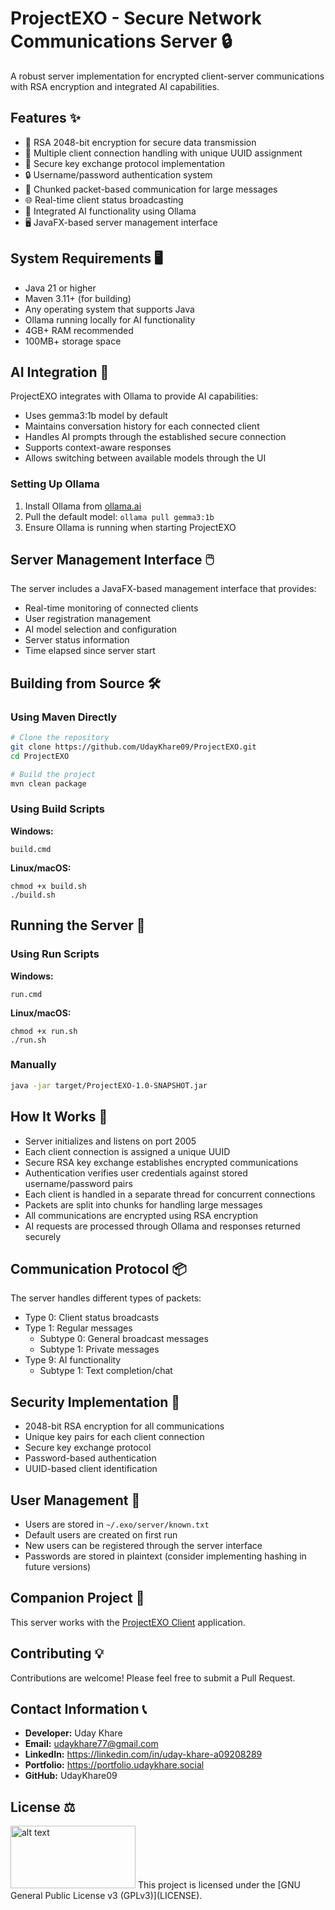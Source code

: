 
# ProjectEXO - Secure Network Communications Server 🔒

A robust server implementation for encrypted client-server communications with RSA encryption and integrated AI capabilities.

## Features ✨

- 🔐 RSA 2048-bit encryption for secure data transmission
- 👥 Multiple client connection handling with unique UUID assignment
- 🔑 Secure key exchange protocol implementation
- 🔒 Username/password authentication system
- 📡 Chunked packet-based communication for large messages
- 🌐 Real-time client status broadcasting
- 🤖 Integrated AI functionality using Ollama
- 🖥️ JavaFX-based server management interface

## System Requirements 🖥️

- Java 21 or higher
- Maven 3.11+ (for building)
- Any operating system that supports Java
- Ollama running locally for AI functionality
- 4GB+ RAM recommended
- 100MB+ storage space

## AI Integration 🧠

ProjectEXO integrates with Ollama to provide AI capabilities:

- Uses gemma3:1b model by default
- Maintains conversation history for each connected client
- Handles AI prompts through the established secure connection
- Supports context-aware responses
- Allows switching between available models through the UI

### Setting Up Ollama

1. Install Ollama from [ollama.ai](https://ollama.ai)
2. Pull the default model: `ollama pull gemma3:1b`
3. Ensure Ollama is running when starting ProjectEXO

## Server Management Interface 🖱️

The server includes a JavaFX-based management interface that provides:

- Real-time monitoring of connected clients
- User registration management
- AI model selection and configuration
- Server status information
- Time elapsed since server start

## Building from Source 🛠️

### Using Maven Directly

```bash
# Clone the repository
git clone https://github.com/UdayKhare09/ProjectEXO.git
cd ProjectEXO

# Build the project
mvn clean package
```

### Using Build Scripts

**Windows:**
```
build.cmd
```

**Linux/macOS:**
```
chmod +x build.sh
./build.sh
```

## Running the Server 🚀

### Using Run Scripts

**Windows:**
```
run.cmd
```

**Linux/macOS:**
```
chmod +x run.sh
./run.sh
```

### Manually

```bash
java -jar target/ProjectEXO-1.0-SNAPSHOT.jar
```

## How It Works 🧩

- Server initializes and listens on port 2005
- Each client connection is assigned a unique UUID
- Secure RSA key exchange establishes encrypted communications
- Authentication verifies user credentials against stored username/password pairs
- Each client is handled in a separate thread for concurrent connections
- Packets are split into chunks for handling large messages
- All communications are encrypted using RSA encryption
- AI requests are processed through Ollama and responses returned securely

## Communication Protocol 📦

The server handles different types of packets:
- Type 0: Client status broadcasts
- Type 1: Regular messages
  - Subtype 0: General broadcast messages
  - Subtype 1: Private messages
- Type 9: AI functionality
  - Subtype 1: Text completion/chat

## Security Implementation 🔐

- 2048-bit RSA encryption for all communications
- Unique key pairs for each client connection
- Secure key exchange protocol
- Password-based authentication
- UUID-based client identification

## User Management 👤

- Users are stored in `~/.exo/server/known.txt`
- Default users are created on first run
- New users can be registered through the server interface
- Passwords are stored in plaintext (consider implementing hashing in future versions)

## Companion Project 🤝

This server works with the [ProjectEXO Client](https://github.com/UdayKhare09/ProjectEXO_Client) application.

## Contributing 💡

Contributions are welcome! Please feel free to submit a Pull Request.

## Contact Information 📞

- **Developer:** Uday Khare
- **Email:** udaykhare77@gmail.com
- **LinkedIn:** https://linkedin.com/in/uday-khare-a09208289
- **Portfolio:** https://portfolio.udaykhare.social
- **GitHub:** UdayKhare09

## License ⚖️
<img src="https://upload.wikimedia.org/wikipedia/commons/thumb/9/93/GPLv3_Logo.svg/2560px-GPLv3_Logo.svg.png" alt="alt text" width="200" height="100">
This project is licensed under the [GNU General Public License v3 (GPLv3)](LICENSE).
